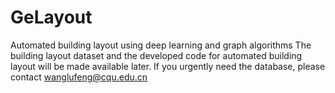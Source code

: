 # GeLayout
Automated building layout using deep learning and graph algorithms
The building layout dataset and the developed code for automated building layout will be made available later.
If you urgently need the database, please contact <wanglufeng@cqu.edu.cn>
